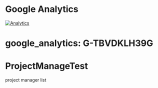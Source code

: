 
# Google Analytics
[![Analytics](https://ga-beacon.appspot.com/G-TBVDKLH39G/sunnyligithub/ProjectManageTest/)](https://github.com/igrigorik/ga-beacon)
# google_analytics: G-TBVDKLH39G

# ProjectManageTest
project manager list
